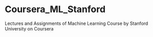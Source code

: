 # Coursera_ML_Stanford

Lectures and Assignments of Machine Learning Course by Stanford University on Coursera
